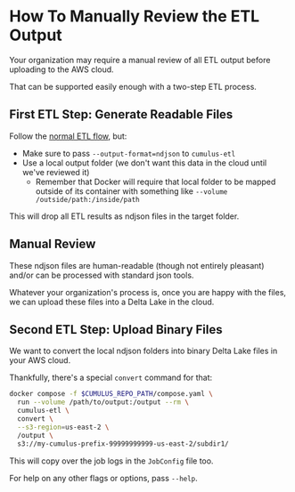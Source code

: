 <!-- Target audience: engineer familiar with the project, helpful direct tone -->

# How To Manually Review the ETL Output

Your organization may require a manual review of all ETL output before uploading to the AWS cloud.

That can be supported easily enough with a two-step ETL process.

## First ETL Step: Generate Readable Files

Follow the [normal ETL flow](run-cumulus-etl.md), but:
- Make sure to pass `--output-format=ndjson` to `cumulus-etl`
- Use a local output folder (we don't want this data in the cloud until we've reviewed it)
  - Remember that Docker will require that local folder to be mapped outside of its container
    with something like `--volume /outside/path:/inside/path`

This will drop all ETL results as ndjson files in the target folder.

## Manual Review

These ndjson files are human-readable (though not entirely pleasant) and/or
can be processed with standard json tools.

Whatever your organization's process is, once you are happy with the files,
we can upload these files into a Delta Lake in the cloud.

## Second ETL Step: Upload Binary Files

We want to convert the local ndjson folders into binary Delta Lake files in your AWS cloud.

Thankfully, there's a special `convert` command for that:
```sh
docker compose -f $CUMULUS_REPO_PATH/compose.yaml \
  run --volume /path/to/output:/output --rm \
  cumulus-etl \
  convert \
  --s3-region=us-east-2 \
  /output \
  s3://my-cumulus-prefix-99999999999-us-east-2/subdir1/
```

This will copy over the job logs in the `JobConfig` file too.

For help on any other flags or options, pass `--help`.